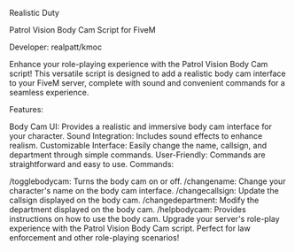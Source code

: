 Realistic Duty

Patrol Vision Body Cam Script for FiveM

Developer: realpatt/kmoc

Enhance your role-playing experience with the Patrol Vision Body Cam script! This versatile script is designed to add a realistic body cam interface to your FiveM server, complete with sound and convenient commands for a seamless experience.

Features:

Body Cam UI: Provides a realistic and immersive body cam interface for your character.
Sound Integration: Includes sound effects to enhance realism.
Customizable Interface: Easily change the name, callsign, and department through simple commands.
User-Friendly: Commands are straightforward and easy to use.
Commands:

/togglebodycam: Turns the body cam on or off.
/changename: Change your character's name on the body cam interface.
/changecallsign: Update the callsign displayed on the body cam.
/changedepartment: Modify the department displayed on the body cam.
/helpbodycam: Provides instructions on how to use the body cam.
Upgrade your server's role-play experience with the Patrol Vision Body Cam script. Perfect for law enforcement and other role-playing scenarios!

